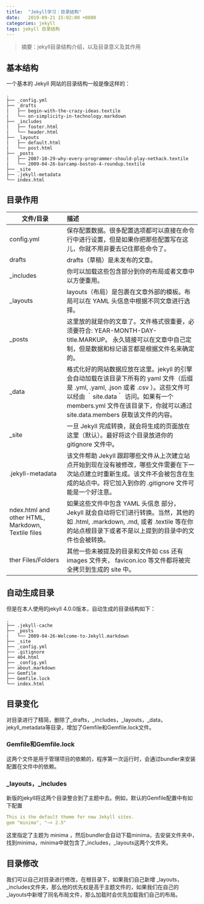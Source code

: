 ```yaml
---
title:  "Jekyll学习：目录结构"
date:   2019-09-21 15:02:00 +0800
categories: jekyll
tags: jekyll 目录结构
---
```

> 摘要：jekyll目录结构介绍，以及目录意义及其作用

## 基本结构

一个基本的 Jekyll 网站的目录结构一般是像这样的：
```
.
├── _config.yml
├── _drafts
|   ├── begin-with-the-crazy-ideas.textile
|   └── on-simplicity-in-technology.markdown
├── _includes
|   ├── footer.html
|   └── header.html
├── _layouts
|   ├── default.html
|   └── post.html
├── _posts
|   ├── 2007-10-29-why-every-programmer-should-play-nethack.textile
|   └── 2009-04-26-barcamp-boston-4-roundup.textile
├── _site
├── .jekyll-metadata
└── index.html
```

## 目录作用

<style>
table th:first-of-type {
  width: 30%;
}
</style>

文件/目录  					| 描述
-------------------------	| :--------------------------
config.yml 				| 保存配置数据。很多配置选项都可以直接在命令行中进行设置，但是如果你把那些配置写在这儿，你就不用非要去记住那些命令了。
drafts						| drafts（草稿）是未发布的文章。
_includes					| 你可以加载这些包含部分到你的布局或者文章中以方便重用。
_layouts					| layouts（布局）是包裹在文章外部的模板。布局可以在 YAML 头信息中根据不同文章进行选择。 
_posts						| 这里放的就是你的文章了。文件格式很重要，必须要符合: YEAR-MONTH-DAY-title.MARKUP。 永久链接可以在文章中自己定制，但是数据和标记语言都是根据文件名来确定的。
_data						| 格式化好的网站数据应放在这里。jekyll 的引擎会自动加载在该目录下所有的 yaml 文件（后缀是 .yml, .yaml, .json 或者 .csv ）。这些文件可以经由 ｀site.data｀ 访问。如果有一个 members.yml 文件在该目录下，你就可以通过 site.data.members 获取该文件的内容。
_site						| 一旦 Jekyll 完成转换，就会将生成的页面放在这里（默认）。最好将这个目录放进你的 	gitignore 文件中。
.jekyll-metadata			| 该文件帮助 Jekyll 跟踪哪些文件从上次建立站点开始到现在没有被修改，哪些文件需要在下一次站点建立时重新生成。该文件不会被包含在生成的站点中。将它加入到你的 .gitignore 文件可能是一个好注意。
ndex.html and other HTML, Markdown, Textile files | 如果这些文件中包含 YAML 头信息 部分，Jekyll 就会自动将它们进行转换。当然，其他的如 .html, .markdown, .md, 或者 .textile 等在你的站点根目录下或者不是以上提到的目录中的文件也会被转换。
ther Files/Folders			| 其他一些未被提及的目录和文件如 css 还有 images 文件夹， favicon.ico 等文件都将被完全拷贝到生成的 site 中。

## 自动生成目录

但是在本人使用的jekyll 4.0.0版本，自动生成的目录结构如下：
```
.
├── .jekyll-cache
├── _posts
|   └── 2009-04-26-Welcome-to-Jekyll.markdown
├── _site
├── _config.yml
├── .gitignore
├── 404.html
├── _config.yml
├── about.markdown
├── Gemfile
├── Gemfile.lock
└── index.html
```

## 目录变化

对目录进行了精简，删除了_drafts，\_includes，\_layouts，\_data，jekyll_metadata等目录，增加了Gemfile和Gemfile.lock文件。

### Gemfile和Gemfile.lock

这两个文件是用于管理项目的依赖的，程序第一次运行时，会通过bundler来安装配置在文件中的依赖。

### \_layouts，\_includes

新版的jekyll将这两个目录整合到了主题中去。例如，默认的Gemfile配置中有如下配置
```yml
This is the default theme for new Jekyll sites. 
gem "minima", "~> 2.5"
```
	
这里指定了主题为 minima ，然后bundler会自动下载minima，去安装文件夹中，找到minima，minima中就包含了\_includes，\_layouts这两个文件夹。

## 目录修改

我们可以自己对目录进行修改，在根目录下，如果我们自己新增
\_layouts，\_includes文件夹，那么他的优先权是高于主题文件的，如果我们在自己的\_layouts中新增了同名布局文件，那么加载时会优先加载我们自己的布局。

